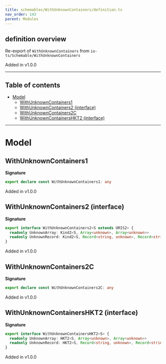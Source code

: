 ```yaml
---
title: schemables/WithUnknownContainers/definition.ts
nav_order: 143
parent: Modules
---
```


## definition overview

Re-export of `WithUnknownContainers` from `io-ts/Schemable/WithUnknownContainers`

Added in v1.0.0

---

<h2 class="text-delta">Table of contents</h2>

- [Model](#model)
  - [WithUnknownContainers1](#withunknowncontainers1)
  - [WithUnknownContainers2 (interface)](#withunknowncontainers2-interface)
  - [WithUnknownContainers2C](#withunknowncontainers2c)
  - [WithUnknownContainersHKT2 (interface)](#withunknowncontainershkt2-interface)

---

# Model

## WithUnknownContainers1

**Signature**

```ts
export declare const WithUnknownContainers1: any
```

Added in v1.0.0

## WithUnknownContainers2 (interface)

**Signature**

```ts
export interface WithUnknownContainers2<S extends URIS2> {
  readonly UnknownArray: Kind2<S, Array<unknown>, Array<unknown>>
  readonly UnknownRecord: Kind2<S, Record<string, unknown>, Record<string, unknown>>
}
```

Added in v1.0.0

## WithUnknownContainers2C

**Signature**

```ts
export declare const WithUnknownContainers2C: any
```

Added in v1.0.0

## WithUnknownContainersHKT2 (interface)

**Signature**

```ts
export interface WithUnknownContainersHKT2<S> {
  readonly UnknownArray: HKT2<S, Array<unknown>, Array<unknown>>
  readonly UnknownRecord: HKT2<S, Record<string, unknown>, Record<string, unknown>>
}
```

Added in v1.0.0
